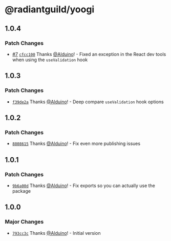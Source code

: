 # @radiantguild/yoogi

## 1.0.4

### Patch Changes

-   [#7](https://github.com/RadiantGuild/Lib.Yoogi/pull/7) [`cfcc100`](https://github.com/RadiantGuild/Lib.Yoogi/commit/cfcc1001ad962c5fa73bfcc1ebb6b6188fc57f5a) Thanks [@Alduino](https://github.com/Alduino)! - Fixed an exception in the React dev tools when using the `useValidation` hook

## 1.0.3

### Patch Changes

-   [`f39de2a`](https://github.com/RadiantGuild/Lib.Yoogi/commit/f39de2a473e68073d2805e8c959fd43cb3f992f1) Thanks [@Alduino](https://github.com/Alduino)! - Deep compare `useValidation` hook options

## 1.0.2

### Patch Changes

-   [`8808615`](https://github.com/RadiantGuild/Lib.Yoogi/commit/8808615e8cbfe6d95dac0e6f4175e9fe76618f32) Thanks [@Alduino](https://github.com/Alduino)! - Fix even more publishing issues

## 1.0.1

### Patch Changes

-   [`9b6a00d`](https://github.com/RadiantGuild/Lib.Yoogi/commit/9b6a00d931ff8297670e4ee5f8554658c1b022ae) Thanks [@Alduino](https://github.com/Alduino)! - Fix exports so you can actually use the package

## 1.0.0

### Major Changes

-   [`793cc3c`](https://github.com/RadiantGuild/Lib.Yoogi/commit/793cc3c224b332925e58de2de7d893a2bcb6ecf2) Thanks [@Alduino](https://github.com/Alduino)! - Initial version
